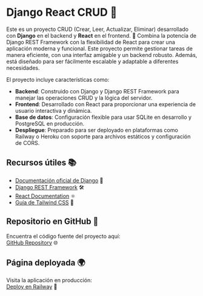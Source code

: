 # Django React CRUD 🌟

Este es un proyecto CRUD (Crear, Leer, Actualizar, Eliminar) desarrollado con **Django** en el backend y **React** en el frontend. 🚀 Combina la potencia de Django REST Framework con la flexibilidad de React para crear una aplicación moderna y funcional. Este proyecto permite gestionar tareas de manera eficiente, con una interfaz amigable y un backend robusto. Además, está diseñado para ser fácilmente escalable y adaptable a diferentes necesidades.

El proyecto incluye características como:

- **Backend**: Construido con Django y Django REST Framework para manejar las operaciones CRUD y la lógica del servidor.
- **Frontend**: Desarrollado con React para proporcionar una experiencia de usuario interactiva y dinámica.
- **Base de datos**: Configuración flexible para usar SQLite en desarrollo y PostgreSQL en producción.
- **Despliegue**: Preparado para ser deployado en plataformas como Railway o Heroku con soporte para archivos estáticos y configuración de CORS.

## Recursos útiles 📚

- [Documentación oficial de Django](https://docs.djangoproject.com/en/4.1/) 🐍
- [Django REST Framework](https://www.django-rest-framework.org/) 🛠️
- [React Documentation](https://reactjs.org/docs/getting-started.html) ⚛️
- [Guía de Tailwind CSS](https://tailwindcss.com/docs) 🎨

## Repositorio en GitHub 🐙

Encuentra el código fuente del proyecto aquí:  
[GitHub Repository](https://github.com/tu-usuario/tu-repositorio) 🌐

## Página deployada 🌍

Visita la aplicación en producción:  
[Deploy en Railway](https://web-production-17d9.up.railway.app) 🚀
